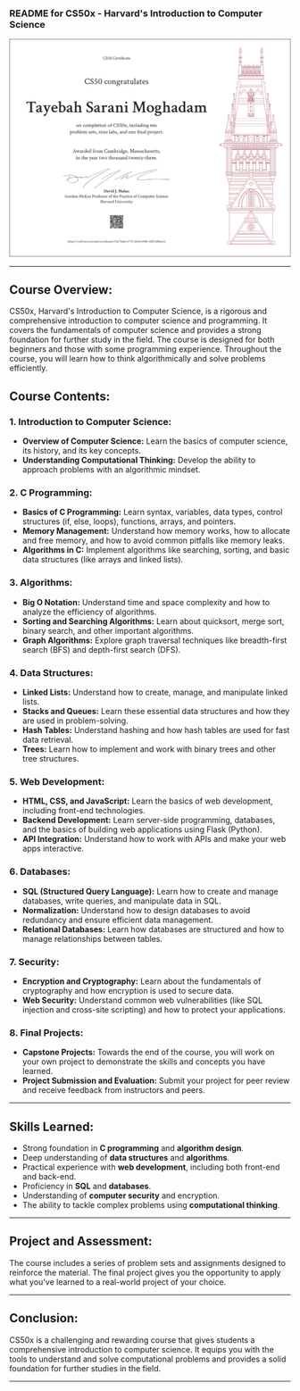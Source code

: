 ### **README for CS50x - Harvard's Introduction to Computer Science**

![Certificate](images/CS50x.png)

---

## **Course Overview:**

CS50x, Harvard's Introduction to Computer Science, is a rigorous and comprehensive introduction to computer science and programming. It covers the fundamentals of computer science and provides a strong foundation for further study in the field. The course is designed for both beginners and those with some programming experience. Throughout the course, you will learn how to think algorithmically and solve problems efficiently. 

## **Course Contents:**

### 1. **Introduction to Computer Science:**
   - **Overview of Computer Science:** Learn the basics of computer science, its history, and its key concepts.
   - **Understanding Computational Thinking:** Develop the ability to approach problems with an algorithmic mindset.
  
### 2. **C Programming:**
   - **Basics of C Programming:** Learn syntax, variables, data types, control structures (if, else, loops), functions, arrays, and pointers.
   - **Memory Management:** Understand how memory works, how to allocate and free memory, and how to avoid common pitfalls like memory leaks.
   - **Algorithms in C:** Implement algorithms like searching, sorting, and basic data structures (like arrays and linked lists).

### 3. **Algorithms:**
   - **Big O Notation:** Understand time and space complexity and how to analyze the efficiency of algorithms.
   - **Sorting and Searching Algorithms:** Learn about quicksort, merge sort, binary search, and other important algorithms.
   - **Graph Algorithms:** Explore graph traversal techniques like breadth-first search (BFS) and depth-first search (DFS).

### 4. **Data Structures:**
   - **Linked Lists:** Understand how to create, manage, and manipulate linked lists.
   - **Stacks and Queues:** Learn these essential data structures and how they are used in problem-solving.
   - **Hash Tables:** Understand hashing and how hash tables are used for fast data retrieval.
   - **Trees:** Learn how to implement and work with binary trees and other tree structures.

### 5. **Web Development:**
   - **HTML, CSS, and JavaScript:** Learn the basics of web development, including front-end technologies.
   - **Backend Development:** Learn server-side programming, databases, and the basics of building web applications using Flask (Python).
   - **API Integration:** Understand how to work with APIs and make your web apps interactive.

### 6. **Databases:**
   - **SQL (Structured Query Language):** Learn how to create and manage databases, write queries, and manipulate data in SQL.
   - **Normalization:** Understand how to design databases to avoid redundancy and ensure efficient data management.
   - **Relational Databases:** Learn how databases are structured and how to manage relationships between tables.

### 7. **Security:**
   - **Encryption and Cryptography:** Learn about the fundamentals of cryptography and how encryption is used to secure data.
   - **Web Security:** Understand common web vulnerabilities (like SQL injection and cross-site scripting) and how to protect your applications.

### 8. **Final Projects:**
   - **Capstone Projects:** Towards the end of the course, you will work on your own project to demonstrate the skills and concepts you have learned.
   - **Project Submission and Evaluation:** Submit your project for peer review and receive feedback from instructors and peers.

---

## **Skills Learned:**
- Strong foundation in **C programming** and **algorithm design**.
- Deep understanding of **data structures** and **algorithms**.
- Practical experience with **web development**, including both front-end and back-end.
- Proficiency in **SQL** and **databases**.
- Understanding of **computer security** and encryption.
- The ability to tackle complex problems using **computational thinking**.

---

## **Project and Assessment:**
The course includes a series of problem sets and assignments designed to reinforce the material. The final project gives you the opportunity to apply what you've learned to a real-world project of your choice.

---

## **Conclusion:**
CS50x is a challenging and rewarding course that gives students a comprehensive introduction to computer science. It equips you with the tools to understand and solve computational problems and provides a solid foundation for further studies in the field. 

---
